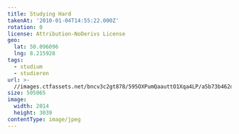 ```yaml
---
title: Studying Hard
takenAt: '2010-01-04T14:55:22.000Z'
rotation: 0
license: Attribution-NoDerivs License
geo:
  lat: 50.096096
  lng: 8.215928
tags:
  - studium
  - studieren
url: >-
  //images.ctfassets.net/bncv3c2gt878/595OXPumQaauttO1Xqa4LP/a5b73b462dd37bddbd8f2daded2d5e56/studying-hard_4345410741_o
size: 505065
image:
  width: 2014
  height: 3039
contentType: image/jpeg
---
```


